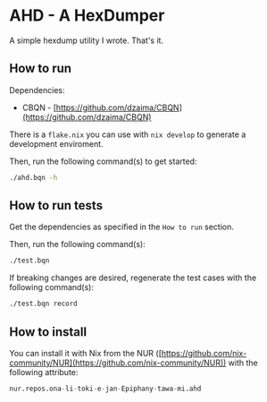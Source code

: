 # AHD - A HexDumper

A simple hexdump utility I wrote. That's it.

## How to run

Dependencies:

- CBQN - [https://github.com/dzaima/CBQN](https://github.com/dzaima/CBQN)

There is a `flake.nix` you can use with `nix develop` to generate a development
enviroment.

Then, run the following command(s) to get started:

```sh
./ahd.bqn -h
```

## How to run tests

Get the dependencies as specified in the `How to run` section.

Then, run the following command(s):

```sh
./test.bqn
```

If breaking changes are desired, regenerate the test cases with the following
command(s):

```sh
./test.bqn record
```

## How to install

You can install it with Nix from the NUR ([https://github.com/nix-community/NUR](https://github.com/nix-community/NUR))
with the following attribute:

```nix
nur.repos.ona-li-toki-e-jan-Epiphany-tawa-mi.ahd
```
